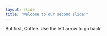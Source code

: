 ```yaml
---
layout: slide
title: "Welcome to our second slide!"
---
```

But first, Coffee.
Use the left arrow to go back!
